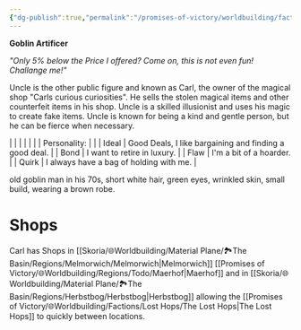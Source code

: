```yaml
---
{"dg-publish":true,"permalink":"/promises-of-victory/worldbuilding/factions/lost-hops/uncle/","title":"Uncle","noteIcon":"","created":"2023-01-25T02:26:54.131+01:00","updated":"2023-03-29T21:31:12.352+02:00"}
---
```


**Goblin Artificer**

_"Only 5% below the Price I offered? Come on, this is not even fun! Challange me!"_

Uncle is the other public figure and known as Carl, the owner of the magical shop "Carls curious curiosities". He sells the stolen magical items and other counterfeit items in his shop. Uncle is a skilled illusionist and uses his magic to create fake items. Uncle is known for being a kind and gentle person, but he can be fierce when necessary.

|              |                                                        |
|  |  |
| Personality: |                                                        |
| Ideal        | Good Deals, I like bargaining and finding a good deal. |
| Bond         | I want to retire in luxury.                            |
| Flaw         | I'm a bit of a hoarder.                                |
| Quirk        | I always have a bag of holding with me.                |

old goblin man in his 70s, short white hair, green eyes, wrinkled skin, small build, wearing a brown robe.

# Shops
Carl has Shops in [[Skoria/🌐Worldbuilding/Material Plane/🏞️The Basin/Regions/Melmorwich/Melmorwich\|Melmorwich]] [[Promises of Victory/🌐Worldbuilding/Regions/Todo/Maerhof\|Maerhof]] and in [[Skoria/🌐Worldbuilding/Material Plane/🏞️The Basin/Regions/Herbstbog/Herbstbog\|Herbstbog]] allowing the [[Promises of Victory/🌐Worldbuilding/Factions/Lost Hops/The Lost Hops\|The Lost Hops]] to quickly between locations.